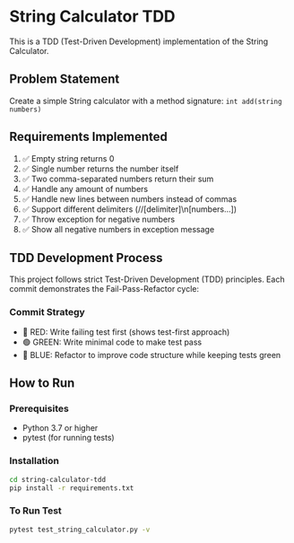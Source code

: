# String Calculator TDD

This is a TDD (Test-Driven Development) implementation of the String Calculator.

## Problem Statement
Create a simple String calculator with a method signature: `int add(string numbers)`

## Requirements Implemented
1. ✅ Empty string returns 0
2. ✅ Single number returns the number itself
3. ✅ Two comma-separated numbers return their sum
4. ✅ Handle any amount of numbers
5. ✅ Handle new lines between numbers instead of commas
6. ✅ Support different delimiters (//[delimiter]\n[numbers...])
7. ✅ Throw exception for negative numbers
8. ✅ Show all negative numbers in exception message

## TDD Development Process
This project follows strict Test-Driven Development (TDD) principles. Each commit demonstrates the Fail-Pass-Refactor cycle:

### Commit Strategy

- 🔴 RED: Write failing test first (shows test-first approach)
- 🟢 GREEN: Write minimal code to make test pass
- 🔵 BLUE: Refactor to improve code structure while keeping tests green

## How to Run

### Prerequisites
- Python 3.7 or higher
- pytest (for running tests)

### Installation
```bash
cd string-calculator-tdd
pip install -r requirements.txt
```

### To Run Test
```bash
pytest test_string_calculator.py -v
```
